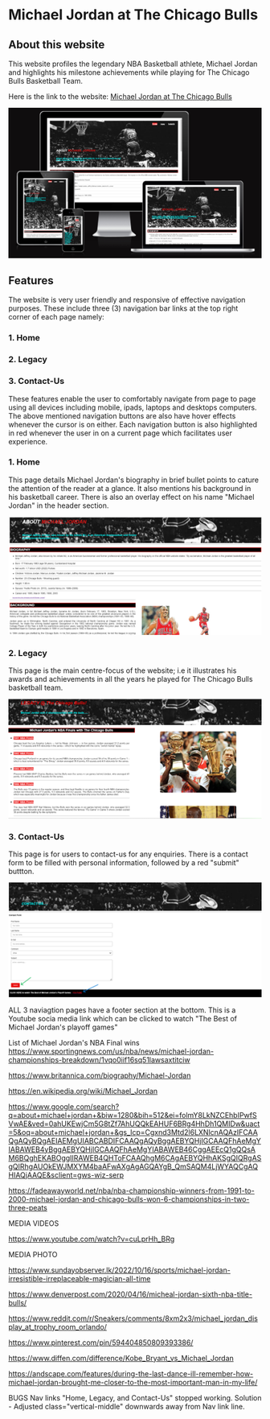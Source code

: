 

# Michael Jordan at The Chicago Bulls 

## About this website 

This website profiles the legendary NBA Basketball athlete, Michael Jordan and highlights his milestone achievements while playing for The Chicago Bulls Basketball Team. 

Here is the link to the website: [Michael Jordan at The Chicago Bulls](https://yemoalakija.github.io/Michael-Jordan-The-Chicago-Bulls-/)

![mediascreensizes](assets/images/Screenshot%20-%20Media-sizes.png)

## Features

The website is very user friendly and responsive of effective navigation purposes. These include three (3) navigation bar links at the top right corner of each page namely:

### 1. Home
### 2. Legacy
### 3. Contact-Us

These features enable the user to comfortably navigate from page to page using all devices including mobile, ipads, laptops and desktops computers. The above mentioned navigation buttons are also have hover effects whenever the cursor is on either.
Each navigation button is also highlighted in red whenever the user in on a current page which facilitates user experience.  

### 1. Home

This page details Michael Jordan's biography in brief bullet points to cature the attention of the reader at a glance. It also mentions his background in his basketball career. 
There is also an overlay effect on his name "Michael Jordan" in the header section. 

![home](assets/images/Screenshot%20-%20Home.png)

### 2. Legacy

This page is the main centre-focus of the website; i.e it illustrates his awards and achievements in all the years he played for The Chicago Bulls basketball team. 

![home](assets/images/Screenshot%20-%20Legacy.png)

### 3. Contact-Us

This page is for users to contact-us for any enquiries. There is a contact form to be filled with personal information, followed by a red "submit" buttton. 

![home](assets/images/Screenshot%20-%20Contact-Submit.png)

ALL 3 naviagtion pages have a footer section at the bottom. This is a Youtube socia media link which can be clicked to watch "The Best of Michael Jordan's playoff games"

List of Michael Jordan's NBA Final wins
https://www.sportingnews.com/us/nba/news/michael-jordan-championships-breakdown/1vqo0iif16sq51lawsaxtitciw

https://www.britannica.com/biography/Michael-Jordan

https://en.wikipedia.org/wiki/Michael_Jordan

https://www.google.com/search?q=about+michael+jordan+&biw=1280&bih=512&ei=folmY8LkNZCEhbIPwfSVwAE&ved=0ahUKEwjCm5G8tZf7AhUQQkEAHUF6BRg4HhDh1QMIDw&uact=5&oq=about+michael+jordan+&gs_lcp=Cgxnd3Mtd2l6LXNlcnAQAzIFCAAQgAQyBQgAEIAEMgUIABCABDIFCAAQgAQyBggAEBYQHjIGCAAQFhAeMgYIABAWEB4yBggAEBYQHjIGCAAQFhAeMgYIABAWEB46CggAEEcQ1gQQsAM6BQghEKABOggIIRAWEB4QHToFCAAQhgM6CAgAEBYQHhAKSgQIQRgASgQIRhgAUOkEWJMXYM4baAFwAXgAgAGQAYgB_QmSAQM4LjWYAQCgAQHIAQjAAQE&sclient=gws-wiz-serp

https://fadeawayworld.net/nba/nba-championship-winners-from-1991-to-2000-michael-jordan-and-chicago-bulls-won-6-championships-in-two-three-peats

MEDIA VIDEOS

https://www.youtube.com/watch?v=cuLprHh_BRg

MEDIA PHOTO

https://www.sundayobserver.lk/2022/10/16/sports/michael-jordan-irresistible-irreplaceable-magician-all-time





https://www.denverpost.com/2020/04/16/micheal-jordan-sixth-nba-title-bulls/

https://www.reddit.com/r/Sneakers/comments/8xm2x3/michael_jordan_display_at_trophy_room_orlando/





https://www.pinterest.com/pin/594404850809393386/



https://www.diffen.com/difference/Kobe_Bryant_vs_Michael_Jordan





https://andscape.com/features/during-the-last-dance-ill-remember-how-michael-jordan-brought-me-closer-to-the-most-important-man-in-my-life/



BUGS
Nav links "Home, Legacy, and Contact-Us" stopped working. Solution - Adjusted class="vertical-middle" downwards away from Nav link line. 
